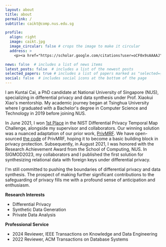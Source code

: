 ```yaml
---
layout: about
title: about
permalink: /
subtitle: caikt@comp.nus.edu.sg

profile:
  align: right
  image: caikt.jpg
  image_circular: false # crops the image to make it circular
  address: >
    <p><a href="https://scholar.google.com/citations?user=oCF0x9sAAAAJ">Google Scholar Page </a></p>

news: false  # includes a list of news items
latest_posts: false  # includes a list of the newest posts
selected_papers: true # includes a list of papers marked as "selected={true}"
social: false  # includes social icons at the bottom of the page
---
```



I am Kuntai Cai, a PhD candidate at National University of Singapore (NUS), specializing in differential privacy and data synthesis under Prof. Xiaokui Xiao's mentorship. My academic journey began at Tsinghua University where I graduated with a Bachelor's degree in Computer Science and Technology in 2019 before joining NUS.

In June 2021, I won [1st Place](https://drivendata.co/blog/differential-privacy-winners-sprint3/) in the NIST Differential Privacy Temporal Map Challenge, alongside my supervisor and collaborators. Our winning solution was a nuanced adaptation of our prior work, [PrivMRF](https://dl.acm.org/doi/abs/10.14778/3476249.3476272). We have open-sourced [the code](https://github.com/caicre/PrivMRF) of PrivMRF, hoping it to become a basic building block in privacy protection. Subsequently, in August 2021, I was honored with the Research Achievement Award from the School of Computing, NUS. In SIGMOD2023, my collaborators and I published the first solution for synthesizing relational data with foreign keys under differential privacy.

I'm still committed to pushing the boundaries of differential privacy and data synthesis. The prospect of making further significant contributions to the safeguarding of privacy fills me with a profound sense of anticipation and enthusiasm.

**Research Interests**

* Differential Privacy
* Synthetic Data Generation
* Private Data Analysis

**Professional Service**

* 2024 Reviewer, IEEE Transactions on Knowledge and Data Engineering
* 2022 Reviewer, ACM Transactions on Database Systems
